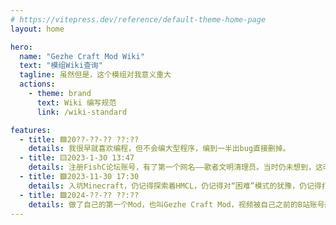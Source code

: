 ```yaml
---
# https://vitepress.dev/reference/default-theme-home-page
layout: home

hero:
  name: "Gezhe Craft Mod Wiki"
  text: "模组Wiki查询"
  tagline: 虽然但是，这个模组对我意义重大
  actions:
    - theme: brand
      text: Wiki 编写规范
      link: /wiki-standard

features:
  - title: 🟦20??-??-?? ??:??
    details: 我很早就喜欢编程，但不会编大型程序，编到一半出bug直接删掉。
  - title: 🟨2023-1-30 13:47
    details: 注册FishC论坛账号，有了第一个网名——歌者文明清理员。当时仍未想到，这改变了我的很多观念，孩子气不复存在。
  - title: 🟩2023-11-30 17:30
    details: 入坑Minecraft，仍记得探索着HMCL，仍记得对“困难”模式的犹豫，仍记得打开了超平坦存档，仍记得做了一个地铁站，仍记得发现村庄时的惊奇……
  - title: 🟪2024-??-?? ??:??
    details: 做了自己的第一个Mod，也叫Gezhe Craft Mod，视频被自己之前的B站账号删了，理由是太幼稚。内容只是闪长岩做的剑，和闪长岩花岗岩铁锭合成钻石，刚做点东西就随便炫耀。
---
```


